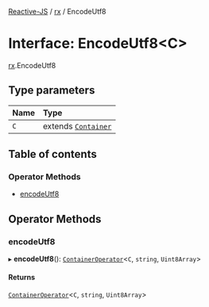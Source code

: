 [Reactive-JS](../README.md) / [rx](../modules/rx.md) / EncodeUtf8

# Interface: EncodeUtf8<C\>

[rx](../modules/rx.md).EncodeUtf8

## Type parameters

| Name | Type |
| :------ | :------ |
| `C` | extends [`Container`](containers.Container-1.md) |

## Table of contents

### Operator Methods

- [encodeUtf8](rx.EncodeUtf8.md#encodeutf8)

## Operator Methods

### encodeUtf8

▸ **encodeUtf8**(): [`ContainerOperator`](../modules/containers.md#containeroperator)<`C`, `string`, `Uint8Array`\>

#### Returns

[`ContainerOperator`](../modules/containers.md#containeroperator)<`C`, `string`, `Uint8Array`\>
